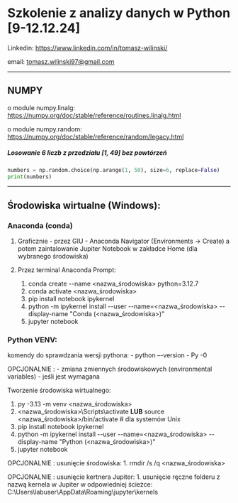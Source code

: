 # Szkolenie z analizy danych w Python [9-12.12.24]

Linkedin: https://www.linkedin.com/in/tomasz-wilinski/

email: tomasz.wilinski97@gmail.com

--------------------------------------------------------------------------------------

## NUMPY

o module numpy.linalg: https://numpy.org/doc/stable/reference/routines.linalg.html

o module numpy.random: https://numpy.org/doc/stable/reference/random/legacy.html

##### Losowanie 6 liczb z przedziału [1, 49] bez powtórzeń

```python
numbers = np.random.choice(np.arange(1, 50), size=6, replace=False)
print(numbers)
```

--------------------------------------------------------------------------------------
## Środowiska wirtualne (Windows):

### Anaconda (conda)

1. Graficznie - przez GIU - Anaconda Navigator (Environments -> Create) a potem zaintalowanie Jupiter Notebook w zakładce Home (dla wybranego środowiska)

2. Przez terminal Anaconda Prompt:

    1. conda create --name <nazwa_środowiska> python=3.12.7
    2. conda activate <nazwa_środowiska>
    3. pip install notebook ipykernel
    4. python -m ipykernel install --user --name=<nazwa_środowiska> --display-name "Conda (<nazwa_środowiska>)"
    5. jupyter notebook

### Python VENV:

komendy do sprawdzania wersji pythona:
    - python –-version
    - Py -0

OPCJONALNIE : - zmiana zmiennych środowiskowych (environmental variables) - jeśli jest wymagana

Tworzenie środowiska wirtualnego:

1. py -3.13 -m venv <nazwa_środowiska>
2. <nazwa_środowiska>\Scripts\activate **LUB** source <nazwa_środowiska>/bin/activate  # dla systemów Unix
3. pip install notebook ipykernel
4. python -m ipykernel install --user --name=<nazwa_środowiska> --display-name "Python (<nazwa_środowiska>)"
5. jupyter notebook

OPCJONALNIE : usunięcie środowiska:
    1. rmdir /s /q <nazwa_środowiska>

OPCJONALNIE : usunięcie kertnera Jupiter:
    1. usunięcie ręczne folderu z nazwą kernela w Jupiter w odpowiedniej ścieżce: C:\Users\labuser\AppData\Roaming\jupyter\kernels